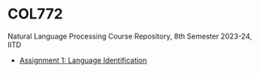 # COL772
Natural Language Processing Course Repository, 8th Semester 2023-24, IITD 


- [Assignment 1: Language Identification](./A1/)